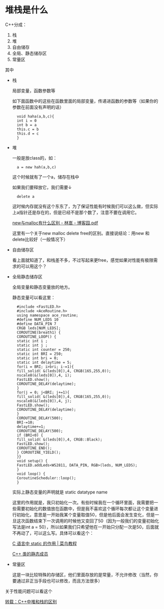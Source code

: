 # 堆栈是什么

C++分成：

1. 栈
2. 堆
3. 自由储存
4. 全局、静态储存区
5. 常量区

其中

- 栈

    局部变量，函数参数等

    如下面函数中的这些在函数里面的局部变量，传递进函数的参数等（如果你的参数在前面没有声明的话）

        void haha(a,b,c){
        int i = 0
        int b = a
        this.c = b
        this.d = c
        }

- 堆

    一般是放class的，如：

        a = new hah(a,b,c)

    这个时候就有了一个a，储存在栈中

    如果我们要释放它，我们需要↓

        delete a
        

    这时候内存就没有这个东东了，为了保证性能有时候我们可以这么做，但实际上a指针还是存在的，但是已经不是那个数了，注意不要在调用它。

    [new与malloc有什么区别 - 林嵩 - 博客园.pdf](放图片的地方/newmalloc_-__-_.pdf)

    这里有一个关于new malloc delete free的区别。直接说结论：用new 和 delete比较好（一般情况下）

- 自由储存区

    看上面就知道了，和栈差不多，不过写起来更free，感觉如果对性能有极限需求的可以用这个？

- 全局静态储存区

    全局变量和静态变量放的地方。

    静态变量可以看这里：

        #include <FastLED.h>
        #include <AceRoutine.h>
        using namespace ace_routine;
        #define NUM_LEDS 10
        #define DATA_PIN 7
        CRGB leds[NUM_LEDS];
        COROUTINE(breath1) {
        COROUTINE_LOOP() {
        static int i ;
        static int j ;
        static int counter = 250;
        static int BRI = 250;
        static int bri = 0;
        static int delaytime = 5;
        for(i = BRI; i>bri; i-=1){
        fill_solid( &(leds[0]),4, CRGB(165,255,0));
        nscale8(&(leds[0]),4, i);
        FastLED.show();
        COROUTINE_DELAY(delaytime);
        }
        for(j = 0; j<BRI; j+=1){
        fill_solid( &(leds[0]),4, CRGB(165,255,0));
        nscale8(&(leds[0]),4, j);
        FastLED.show();
        COROUTINE_DELAY(delaytime);
        }
        COROUTINE_DELAY(500);
        BRI-=10;
        delaytime+=1;
        COROUTINE_DELAY(500);
        if (BRI<0) {
        fill_solid( &(leds[0]),4, CRGB::Black);
        FastLED.show();
        COROUTINE_END();
        } COROUTINE_YIELD();
        }}
        void setup() {
        FastLED.addLeds<WS2811, DATA_PIN, RGB>(leds, NUM_LEDS);
        }
        void loop() {
        CoroutineScheduler::loop();
        }

    实际上静态变量的声明就是 static datatype name

    这里的作用就是，我只初始化一次。有些时候我在一个循环里面，我需要把一些需要初始化的数值放在函数中，但是我不喜欢这个循环每次都让这个变量进行初始化，意思是一开始我某个变量取值50，但是他后面会发生变化，但是一旦这次函数结束下一次调用的时候他又变回了50（因为一般我们的变量初始化写法是int a = 50），所以如果我们只希望他在一开始只分配一次是50，后面就不再动了，可以这么写。具体可以看这个：

    [C 语言中 static 的作用 | 菜鸟教程](https://www.runoob.com/w3cnote/c-static-effect.html)

    [C++ 类的静态成员](https://www.runoob.com/cplusplus/cpp-static-members.html)

- 常量区

    这是一块比较特殊的存储区，他们里面存放的是常量，不允许修改（当然，你要通过非正当手段也可以修改，而且方法很多）

关于性能问题可以看这个

[转载：C++中堆和栈的区别](https://www.cnblogs.com/liuxiaoyang/p/8110069.html)
